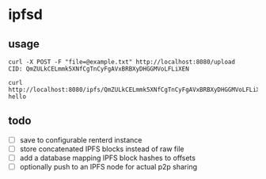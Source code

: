 # ipfsd

## usage

```
curl -X POST -F "file=@example.txt" http://localhost:8080/upload
CID: QmZULkCELmmk5XNfCgTnCyFgAVxBRBXyDHGGMVoLFLiXEN

curl http://localhost:8080/ipfs/QmZULkCELmmk5XNfCgTnCyFgAVxBRBXyDHGGMVoLFLiXEN
hello
```

## todo
- [ ] save to configurable renterd instance
- [ ] store concatenated IPFS blocks instead of raw file
- [ ] add a database mapping IPFS block hashes to offsets
- [ ] optionally push to an IPFS node for actual p2p sharing